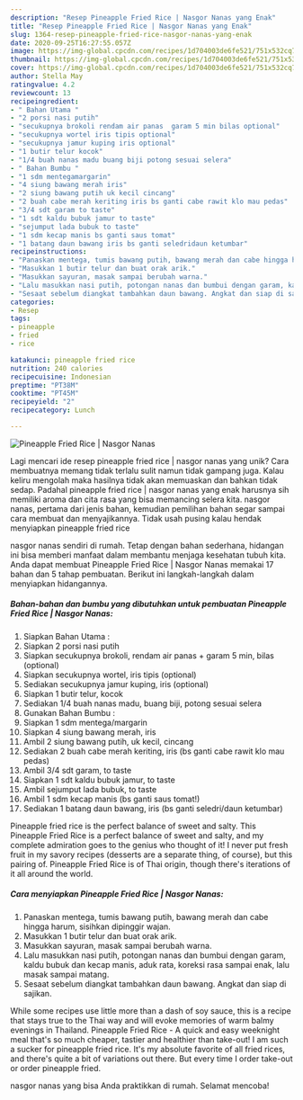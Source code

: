 ```yaml
---
description: "Resep Pineapple Fried Rice | Nasgor Nanas yang Enak"
title: "Resep Pineapple Fried Rice | Nasgor Nanas yang Enak"
slug: 1364-resep-pineapple-fried-rice-nasgor-nanas-yang-enak
date: 2020-09-25T16:27:55.057Z
image: https://img-global.cpcdn.com/recipes/1d704003de6fe521/751x532cq70/pineapple-fried-rice-nasgor-nanas-foto-resep-utama.jpg
thumbnail: https://img-global.cpcdn.com/recipes/1d704003de6fe521/751x532cq70/pineapple-fried-rice-nasgor-nanas-foto-resep-utama.jpg
cover: https://img-global.cpcdn.com/recipes/1d704003de6fe521/751x532cq70/pineapple-fried-rice-nasgor-nanas-foto-resep-utama.jpg
author: Stella May
ratingvalue: 4.2
reviewcount: 13
recipeingredient:
- " Bahan Utama "
- "2 porsi nasi putih"
- "secukupnya brokoli rendam air panas  garam 5 min bilas optional"
- "secukupnya wortel iris tipis optional"
- "secukupnya jamur kuping iris optional"
- "1 butir telur kocok"
- "1/4 buah nanas madu buang biji potong sesuai selera"
- " Bahan Bumbu "
- "1 sdm mentegamargarin"
- "4 siung bawang merah iris"
- "2 siung bawang putih uk kecil cincang"
- "2 buah cabe merah keriting iris bs ganti cabe rawit klo mau pedas"
- "3/4 sdt garam to taste"
- "1 sdt kaldu bubuk jamur to taste"
- "sejumput lada bubuk to taste"
- "1 sdm kecap manis bs ganti saus tomat"
- "1 batang daun bawang iris bs ganti seledridaun ketumbar"
recipeinstructions:
- "Panaskan mentega, tumis bawang putih, bawang merah dan cabe hingga harum, sisihkan dipinggir wajan."
- "Masukkan 1 butir telur dan buat orak arik."
- "Masukkan sayuran, masak sampai berubah warna."
- "Lalu masukkan nasi putih, potongan nanas dan bumbui dengan garam, kaldu bubuk dan kecap manis, aduk rata, koreksi rasa sampai enak, lalu masak sampai matang."
- "Sesaat sebelum diangkat tambahkan daun bawang. Angkat dan siap di sajikan."
categories:
- Resep
tags:
- pineapple
- fried
- rice

katakunci: pineapple fried rice 
nutrition: 240 calories
recipecuisine: Indonesian
preptime: "PT38M"
cooktime: "PT45M"
recipeyield: "2"
recipecategory: Lunch

---
```



![Pineapple Fried Rice | Nasgor Nanas](https://img-global.cpcdn.com/recipes/1d704003de6fe521/751x532cq70/pineapple-fried-rice-nasgor-nanas-foto-resep-utama.jpg)

Lagi mencari ide resep pineapple fried rice | nasgor nanas yang unik? Cara membuatnya memang tidak terlalu sulit namun tidak gampang juga. Kalau keliru mengolah maka hasilnya tidak akan memuaskan dan bahkan tidak sedap. Padahal pineapple fried rice | nasgor nanas yang enak harusnya sih memiliki aroma dan cita rasa yang bisa memancing selera kita.
 nasgor nanas, pertama dari jenis bahan, kemudian pemilihan bahan segar sampai cara membuat dan menyajikannya. Tidak usah pusing kalau hendak menyiapkan pineapple fried rice 

 nasgor nanas sendiri di rumah. Tetap dengan bahan sederhana, hidangan ini bisa memberi manfaat dalam membantu menjaga kesehatan tubuh kita. Anda dapat membuat Pineapple Fried Rice | Nasgor Nanas memakai 17 bahan dan 5 tahap pembuatan. Berikut ini langkah-langkah dalam menyiapkan hidangannya.

<!--inarticleads1-->

##### Bahan-bahan dan bumbu yang dibutuhkan untuk pembuatan Pineapple Fried Rice | Nasgor Nanas:

1. Siapkan  Bahan Utama :
1. Siapkan 2 porsi nasi putih
1. Siapkan secukupnya brokoli, rendam air panas + garam 5 min, bilas (optional)
1. Siapkan secukupnya wortel, iris tipis (optional)
1. Sediakan secukupnya jamur kuping, iris (optional)
1. Siapkan 1 butir telur, kocok
1. Sediakan 1/4 buah nanas madu, buang biji, potong sesuai selera
1. Gunakan  Bahan Bumbu :
1. Siapkan 1 sdm mentega/margarin
1. Siapkan 4 siung bawang merah, iris
1. Ambil 2 siung bawang putih, uk kecil, cincang
1. Sediakan 2 buah cabe merah keriting, iris (bs ganti cabe rawit klo mau pedas)
1. Ambil 3/4 sdt garam, to taste
1. Siapkan 1 sdt kaldu bubuk jamur, to taste
1. Ambil sejumput lada bubuk, to taste
1. Ambil 1 sdm kecap manis (bs ganti saus tomat!)
1. Sediakan 1 batang daun bawang, iris (bs ganti seledri/daun ketumbar)


Pineapple fried rice is the perfect balance of sweet and salty. This Pineapple Fried Rice is a perfect balance of sweet and salty, and my complete admiration goes to the genius who thought of it! I never put fresh fruit in my savory recipes (desserts are a separate thing, of course), but this pairing of. Pineapple Fried Rice is of Thai origin, though there&#39;s iterations of it all around the world. 

<!--inarticleads2-->

##### Cara menyiapkan Pineapple Fried Rice | Nasgor Nanas:

1. Panaskan mentega, tumis bawang putih, bawang merah dan cabe hingga harum, sisihkan dipinggir wajan.
1. Masukkan 1 butir telur dan buat orak arik.
1. Masukkan sayuran, masak sampai berubah warna.
1. Lalu masukkan nasi putih, potongan nanas dan bumbui dengan garam, kaldu bubuk dan kecap manis, aduk rata, koreksi rasa sampai enak, lalu masak sampai matang.
1. Sesaat sebelum diangkat tambahkan daun bawang. Angkat dan siap di sajikan.


While some recipes use little more than a dash of soy sauce, this is a recipe that stays true to the Thai way and will evoke memories of warm balmy evenings in Thailand. Pineapple Fried Rice - A quick and easy weeknight meal that&#39;s so much cheaper, tastier and healthier than take-out! I am such a sucker for pineapple fried rice. It&#39;s my absolute favorite of all fried rices, and there&#39;s quite a bit of variations out there. But every time I order take-out or order pineapple fried. 

 nasgor nanas yang bisa Anda praktikkan di rumah. Selamat mencoba!
